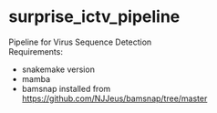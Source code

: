 # surprise_ictv_pipeline  
Pipeline for Virus Sequence Detection  
Requirements:
* snakemake version
* mamba
* bamsnap installed from https://github.com/NJJeus/bamsnap/tree/master
